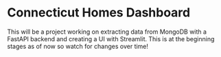 # Connecticut Homes Dashboard

This will be a project working on extracting data from MongoDB with a FastAPI backend and creating a UI with Streamlit. This is at the beginning stages as of now so watch for changes over time!
